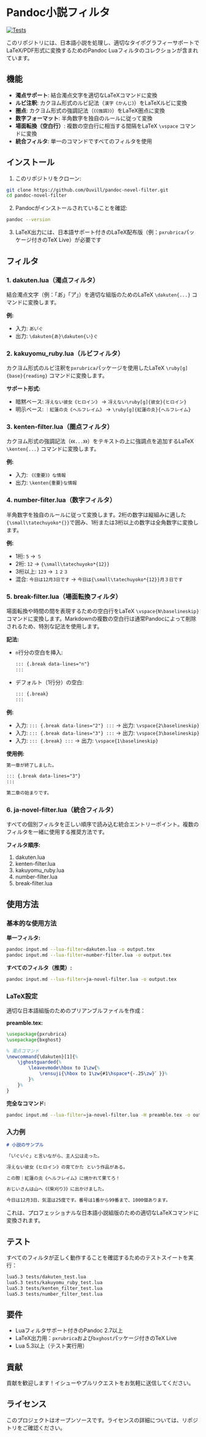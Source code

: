 # Pandoc小説フィルタ

[![Tests](https://img.shields.io/badge/tests-passing-brightgreen)](tests/)

このリポジトリには、日本語小説を処理し、適切なタイポグラフィーサポートでLaTeX/PDF形式に変換するためのPandoc Luaフィルタのコレクションが含まれています。

## 機能

- **濁点サポート**: 結合濁点文字を適切なLaTeXコマンドに変換
- **ルビ注釈**: カクヨム形式のルビ記法（`漢字《かんじ》`）をLaTeXルビに変換
- **圏点**: カクヨム形式の強調記法（`《《強調》》`）をLaTeX圏点に変換
- **数字フォーマット**: 半角数字を独自のルールに従って変換
- **場面転換（空白行）**: 複数の空白行に相当する間隔をLaTeX `\vspace` コマンドに変換
- **統合フィルタ**: 単一のコマンドですべてのフィルタを使用

## インストール

1. このリポジトリをクローン:
```bash
git clone https://github.com/Ouvill/pandoc-novel-filter.git
cd pandoc-novel-filter
```

2. Pandocがインストールされていることを確認:
```bash
pandoc --version
```

3. LaTeX出力には、日本語サポート付きのLaTeX配布版（例：`pxrubrica`パッケージ付きのTeX Live）が必要です

## フィルタ

### 1. dakuten.lua（濁点フィルタ）

結合濁点文字（例：「あ゙」「ア゙」）を適切な組版のためのLaTeX `\dakuten{...}` コマンドに変換します。

**例:**
- 入力: `あ゙い゙ぐ`
- 出力: `\dakuten{あ}\dakuten{い}ぐ`

### 2. kakuyomu_ruby.lua（ルビフィルタ）

カクヨム形式のルビ注釈を`pxrubrica`パッケージを使用したLaTeX `\ruby[g]{base}{reading}` コマンドに変換します。

**サポート形式:**
- 暗黙ベース: `冴えない彼女《ヒロイン》` → `冴えない\ruby[g]{彼女}{ヒロイン}`
- 明示ベース: `｜紅蓮の炎《ヘルフレイム》` → `\ruby[g]{紅蓮の炎}{ヘルフレイム}`

### 3. kenten-filter.lua（圏点フィルタ）

カクヨム形式の強調記法（`《《...》》`）をテキストの上に強調点を追加するLaTeX `\kenten{...}` コマンドに変換します。

**例:**
- 入力: `《《重要》》な情報`
- 出力: `\kenten{重要}な情報`

### 4. number-filter.lua（数字フィルタ）

半角数字を独自のルールに従って変換します。2桁の数字は縦組みに適した`{\small\tatechuyoko*{}}`で囲み、1桁または3桁以上の数字は全角数字に変換します。

**例:**
- 1桁: `5` → `５`
- 2桁: `12` → `{\small\tatechuyoko*{12}}`
- 3桁以上: `123` → `１２３`
- 混合: `今日は12月3日です` → `今日は{\small\tatechuyoko*{12}}月３日です`

### 5. break-filter.lua（場面転換フィルタ）

場面転換や時間の間を表現するための空白行をLaTeX `\vspace{N\baselineskip}` コマンドに変換します。Markdownの複数の空白行は通常Pandocによって削除されるため、特別な記法を使用します。

**記法:**
- `n`行分の空白を挿入: 
  ```markdown
  ::: {.break data-lines="n"}
  :::
  ```
- デフォルト（1行分）の空白:
  ```markdown
  ::: {.break}
  :::
  ```

**例:**
- 入力: `::: {.break data-lines="2"} :::` → 出力: `\vspace{2\baselineskip}`
- 入力: `::: {.break data-lines="3"} :::` → 出力: `\vspace{3\baselineskip}`
- 入力: `::: {.break} :::` → 出力: `\vspace{1\baselineskip}`

**使用例:**
```markdown
第一章が終了しました。

::: {.break data-lines="3"}
:::

第二章の始まりです。
```

### 6. ja-novel-filter.lua（統合フィルタ）

すべての個別フィルタを正しい順序で読み込む統合エントリーポイント。複数のフィルタを一緒に使用する推奨方法です。

**フィルタ順序:**
1. dakuten.lua
2. kenten-filter.lua  
3. kakuyomu_ruby.lua
4. number-filter.lua
5. break-filter.lua

## 使用方法

### 基本的な使用方法

**単一フィルタ:**
```bash
pandoc input.md --lua-filter=dakuten.lua -o output.tex
pandoc input.md --lua-filter=number-filter.lua -o output.tex
```

**すべてのフィルタ（推奨）:**
```bash
pandoc input.md --lua-filter=ja-novel-filter.lua -o output.tex
```

### LaTeX設定

適切な日本語組版のためのプリアンブルファイルを作成：

**preamble.tex:**
```latex
\usepackage{pxrubrica}
\usepackage{bxghost}

% 濁点コマンド
\newcommand{\dakuten}[1]{%
    \jghostguarded{%
        \leavevmode\hbox to 1\zw{%
            \rensuji{\hbox to 1\zw{#1\hspace*{-.25\zw}゛}}%
        }%
    }%
}

```

**完全なコマンド:**
```bash
pandoc input.md --lua-filter=ja-novel-filter.lua -H preamble.tex -o output.pdf
```

### 入力例

```markdown
# 小説のサンプル

「い゙ぐい゙ぐ」と言いながら、主人公は走った。

冴えない彼女《ヒロイン》の育てかた という作品がある。

この際｜紅蓮の炎《ヘルフレイム》に焼かれて果てろ！

おじいさんは山へ《《柴刈り》》に出かけました。

今日は12月3日、気温は25度です。番号は1番から99番まで、1000個あります。
```

これは、プロフェッショナルな日本語小説組版のための適切なLaTeXコマンドに変換されます。

## テスト

すべてのフィルタが正しく動作することを確認するためのテストスイートを実行：

```bash
lua5.3 tests/dakuten_test.lua
lua5.3 tests/kakuyomu_ruby_test.lua  
lua5.3 tests/kenten_filter_test.lua
lua5.3 tests/number_filter_test.lua
```

## 要件

- Luaフィルタサポート付きのPandoc 2.7以上
- LaTeX出力用：`pxrubrica`および`bxghost`パッケージ付きのTeX Live
- Lua 5.3以上（テスト実行用）

## 貢献

貢献を歓迎します！イシューやプルリクエストをお気軽に送信してください。

## ライセンス

このプロジェクトはオープンソースです。ライセンスの詳細については、リポジトリをご確認ください。
